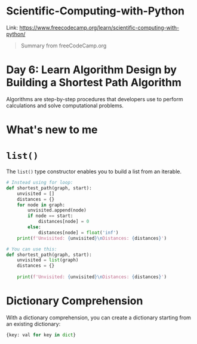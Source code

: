 # Scientific-Computing-with-Python
Link: https://www.freecodecamp.org/learn/scientific-computing-with-python/

 > Summary from freeCodeCamp.org

# Day 6: Learn Algorithm Design by Building a Shortest Path Algorithm
Algorithms are step-by-step procedures that developers use to perform calculations and solve computational problems.

# What's new to me

# `list()`
The `list()` type constructor enables you to build a list from an iterable.

```python
# Instead using for loop:
def shortest_path(graph, start):
    unvisited = []
    distances = {}
    for node in graph:
        unvisited.append(node)
        if node == start:
            distances[node] = 0
        else:
            distances[node] = float('inf')
    print(f'Unvisited: {unvisited}\nDistances: {distances}')

# You can use this:
def shortest_path(graph, start):
    unvisited = list(graph)
    distances = {}
    
    print(f'Unvisited: {unvisited}\nDistances: {distances}')
```

# Dictionary Comprehension
With a dictionary comprehension, you can create a dictionary starting from an existing dictionary:
```python
{key: val for key in dict}
```

